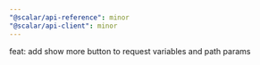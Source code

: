 ```yaml
---
"@scalar/api-reference": minor
"@scalar/api-client": minor
---
```


feat: add show more button to request variables and path params
